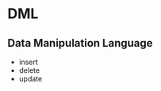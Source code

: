 # DML
## Data Manipulation Language

<ul>
    <li>insert</li>
    <li>delete</li>
    <li>update</li>
</ul>